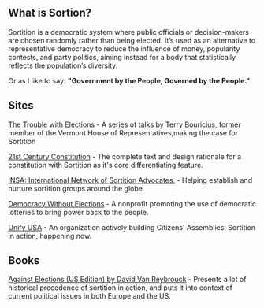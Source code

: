 ## What is Sortion?

Sortition is a democratic system where public officials or decision-makers are chosen randomly rather than being elected. It’s used as an alternative to representative democracy to reduce the influence of money, popularity contests, and party politics, aiming instead for a body that statistically reflects the population’s diversity.

Or as I like to say: **"Government by the People, Governed by the People."**

## Sites

[The Trouble with Elections](https://democracycreative.substack.com/p/the-trouble-with-elections) - A series of talks by Terry Bouricius, former member of the Vermont House of Representatives,making the case for Sortition

[21st Century Constitution](https://www.21st-century-constitution.org/) - The complete text and design rationale for a constitution with Sortition as it's core differentiating feature.

[INSA: International Network of Sortition Advocates.](https://insa.site/) - Helping establish and nurture sortition groups around the globe.

[Democracy Without Elections](https://www.democracywithoutelections.org/) - A nonprofit promoting the use of democratic lotteries to bring power back to the people.

[Unify USA](https://www.unify-usa.org/) - An organization actively building Citizens' Assemblies: Sortition in action, happening now.

## Books

[Against Elections (US Edition) by David Van Reybrouck](https://www.davidvanreybrouck.be/en/boeken/twee-monologen) - Presents a lot of historical precedence of sortition in action, and puts it into context of current political issues in both Europe and the US.
